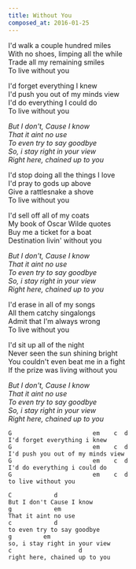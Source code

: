 ```yaml
---
title: Without You
composed_at: 2016-01-25
---
```


I'd walk a couple hundred miles  
With no shoes, limping all the while  
Trade all my remaining smiles  
To live without you  

I'd forget everything I knew  
I'd push you out of my minds view  
I'd do everything I could do  
To live without you  

*But I don't, Cause I know*  
*That it aint no use*  
*To even try to say goodbye*  
*So, i stay right in your view*  
*Right here, chained up to you*  

I'd stop doing all the things I love  
I'd pray to gods up above  
Give a rattlesnake a shove  
To live without you  

I'd sell off all of my coats  
My book of Oscar Wilde quotes  
Buy me a ticket for a boat  
Destination livin' without you  

*But I don't, Cause I know*  
*That it aint no use*  
*To even try to say goodbye*  
*So, i stay right in your view*  
*Right here, chained up to you*  

I'd erase in all of my songs  
All them catchy singalongs  
Admit that I'm always wrong  
To live without you  

I'd sit up all of the night  
Never seen the sun shining bright  
You couldn't even beat me in a fight  
If the prize was living without you  

*But I don't, Cause I know*  
*That it aint no use*  
*To even try to say goodbye*  
*So, i stay right in your view*  
*Right here, chained up to you*  

```
G                       em    c  d
I'd forget everything i knew
G                       em    c  d
I'd push you out of my minds view
G                       em    c  d
I'd do everything i could do
G                       em    c  d
to live without you

C            d
But I don't Cause I know
g            em
That it aint no use
c            d
to even try to say goodbye
g         em
so, i stay right in your view
c                   d
right here, chained up to you
```

